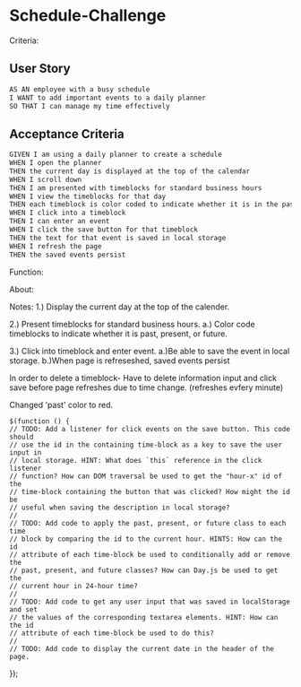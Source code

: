 # Schedule-Challenge

Criteria:
## User Story

```md
AS AN employee with a busy schedule
I WANT to add important events to a daily planner
SO THAT I can manage my time effectively
```

## Acceptance Criteria

```md
GIVEN I am using a daily planner to create a schedule
WHEN I open the planner
THEN the current day is displayed at the top of the calendar
WHEN I scroll down
THEN I am presented with timeblocks for standard business hours
WHEN I view the timeblocks for that day
THEN each timeblock is color coded to indicate whether it is in the past, present, or future
WHEN I click into a timeblock
THEN I can enter an event
WHEN I click the save button for that timeblock
THEN the text for that event is saved in local storage
WHEN I refresh the page
THEN the saved events persist
```

Function:


About:


Notes:
1.)
Display the current day at the top of the calender.

2.)
Present timeblocks for standard business hours.
    a.) Color code timeblocks to indicate whether it is past, present, or future.

3.)
Click into timeblock and enter event.
    a.)Be able to save the event in local storage.
    b.)When page is refreseshed, saved events persist





In order to delete a timeblock- Have to delete information input and click save before page refreshes due to time change. (refreshes evfery minute)

Changed 'past' color to red.






    $(function () {
    // TODO: Add a listener for click events on the save button. This code should
    // use the id in the containing time-block as a key to save the user input in
    // local storage. HINT: What does `this` reference in the click listener
    // function? How can DOM traversal be used to get the "hour-x" id of the
    // time-block containing the button that was clicked? How might the id be
    // useful when saving the description in local storage?
    //
    // TODO: Add code to apply the past, present, or future class to each time
    // block by comparing the id to the current hour. HINTS: How can the id
    // attribute of each time-block be used to conditionally add or remove the
    // past, present, and future classes? How can Day.js be used to get the
    // current hour in 24-hour time?
    //
    // TODO: Add code to get any user input that was saved in localStorage and set
    // the values of the corresponding textarea elements. HINT: How can the id
    // attribute of each time-block be used to do this?
    //
    // TODO: Add code to display the current date in the header of the page.
  });
  